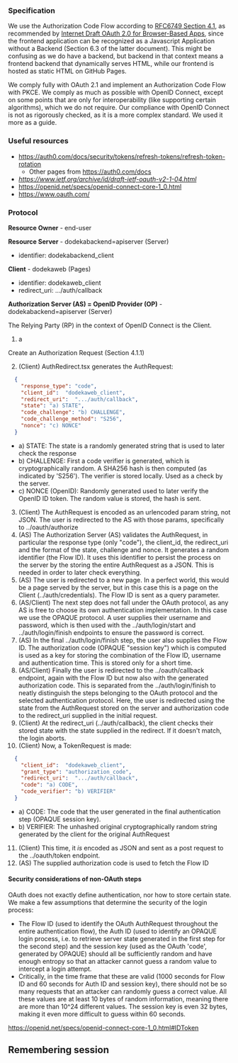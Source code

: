 
### Specification

We use the Authorization Code Flow according to [RFC6749 Section 4.1](https://datatracker.ietf.org/doc/html/rfc6749#section-4.1), as recommended by [Internet Draft OAuth 2.0 for Browser-Based Apps](https://datatracker.ietf.org/doc/html/draft-ietf-oauth-browser-based-apps), since the frontend application can be recognized as a Javascript Application without a Backend (Section 6.3 of the latter document). This might be confusing as we do have a backend, but backend in that context means a frontend backend that dynamically serves HTML, while our frontend is hosted as static HTML on GitHub Pages.

We comply fully with OAuth 2.1 and implement an Authorization Code Flow with PKCE. We comply as much as possible with OpenID Connect, except on some points that are only for interoperability (like supporting certain algorithms), which we do not require. Our compliance with OpenID Connect is not as rigorously checked, as it is a more complex standard. We used it more as a guide.



### Useful resources

* https://auth0.com/docs/security/tokens/refresh-tokens/refresh-token-rotation
  * Other pages from https://auth0.com/docs
* _https://www.ietf.org/archive/id/draft-ietf-oauth-v2-1-04.html_
* https://openid.net/specs/openid-connect-core-1_0.html
* https://www.oauth.com/

### Protocol



**Resource Owner** - end-user

**Resource Server** - dodekabackend=apiserver (Server)
- identifier: dodekabackend_client

**Client** - dodekaweb (Pages)
- identifier: dodekaweb_client
- redirect_uri: .../auth/callback

**Authorization Server (AS) = OpenID Provider (OP)** - dodekabackend=apiserver (Server)

The Relying Party (RP) in the context of OpenID Connect is the Client.

1. a

Create an Authorization Request (Section 4.1.1)
  
2. (Client) AuthRedirect.tsx generates the AuthRequest:
```json
  {
    "response_type": "code",
    "client_id":  "dodekaweb_client",
    "redirect_uri":  ".../auth/callback",
    "state": "a) STATE",
    "code_challenge": "b) CHALLENGE",
    "code_challenge_method": "S256",
    "nonce": "c) NONCE"
  }
```
  * a) STATE: The state is a randomly generated string that is used to later check the response
  * b) CHALLENGE: First a code verifier is generated, which is cryptographically random. A SHA256 hash is then computed (as indicated by 'S256'). The verifier is stored locally. Used as a check by the server.
  * c) NONCE (OpenID): Randomly generated used to later verify the OpenID ID token. The random value is stored, the hash is sent. 
3. (Client) The AuthRequest is encoded as an urlencoded param string, not JSON. The user is redirected to the AS with those params, specifically to ../oauth/authorize
4. (AS) The Authorization Server (AS) validates the AuthRequest, in particular the response type (only "code"), the client_id, the redirect_uri and the format of the state, challenge and nonce. It generates a random identifier (the Flow ID). It uses this identifier to persist the process on the server by the storing the entire AuthRequest as a JSON. This is needed in order to later check everything.
5. (AS) The user is redirected to a new page. In a perfect world, this would be a page served by the server, but in this case this is a page on the Client (../auth/credentials). The Flow ID is sent as a query parameter.
6. (AS/Client) The next step does not fall under the OAuth protocol, as any AS is free to choose its own authentication implementation. In this case we use the OPAQUE protocol. A user supplies their username and password, which is then used with the ../auth/login/start and ../auth/login/finish endpoints to ensure the password is correct.
7. (AS) In the final ../auth/login/finish step, the user also supplies the Flow ID. The authorization code (OPAQUE "session key") which is computed is used as a key for storing the combination of the Flow ID, username and authentication time. This is stored only for a short time.
8. (AS/Client) Finally the user is redirected to the ../oauth/callback endpoint, again with the Flow ID but now also with the generated authorization code. This is separated from the ../auth/login/finish to neatly distinguish the steps belonging to the OAuth protocol and the selected authentication protocol. Here, the user is redirected using the state from the AuthRequest stored on the server and authorization code to the redirect_uri supplied in the initial request.
9. (Client) At the redirect_uri (../auth/callback), the client checks their stored state with the state supplied in the redirect. If it doesn't match, the login aborts.
10. (Client) Now, a TokenRequest is made:
```json
  {
    "client_id":  "dodekaweb_client",
    "grant_type": "authorization_code",
    "redirect_uri":  ".../auth/callback",
    "code": "a) CODE",
    "code_verifier": "b) VERIFIER"
  }
```
  * a) CODE: The code that the user generated in the final authentication step (OPAQUE session key).
  * b) VERIFIER: The unhashed original cryptographically random string generated by the client for the original AuthRequest
11. (Client) This time, it _is_ encoded as JSON and sent as a post request to the ../oauth/token endpoint.
12. (AS) The supplied authorization code is used to fetch the Flow ID

#### Security considerations of non-OAuth steps

OAuth does not exactly define authentication, nor how to store certain state. We make a few assumptions that determine the security of the login process:

* The Flow ID (used to identify the OAuth AuthRequest throughout the entire authentication flow), the Auth ID (used to identify an OPAQUE login process, i.e. to retrieve server state generated in the first step for the second step) and the session key (used as the OAuth 'code', generated by OPAQUE) should all be sufficiently random and have enough entropy so that an attacker cannot guess a random value to intercept a login attempt.
* Critically, in the time frame that these are valid (1000 seconds for Flow ID and 60 seconds for Auth ID and session key), there should not be so many requests that an attacker can randomly guess a correct value. All these values are at least 10 bytes of random information, meaning there are more than 10^24 different values. The session key is even 32 bytes, making it even more difficult to guess within 60 seconds.

https://openid.net/specs/openid-connect-core-1_0.html#IDToken


## Remembering session
